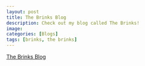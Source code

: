 ```yaml
---
layout: post
title: The Brinks Blog
description: Check out my blog called The Brinks!
image:
categories: [Blogs]
tags: [brinks, the brinks]
---
```


<a href="https://brinkleyglenn.wordpress.com">The Brinks Blog</a>
